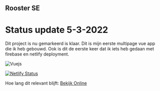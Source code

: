 Rooster SE
---


# Status update 5-3-2022
Dit project is nu gemarkeerd is klaar.
Dit is mijn eerste multipage vue app die ik heb gebouwd. 
Ook is dit de eerste keer dat ik iets heb gedaan met firebase en netlify deployment.


![Vuejs](https://img.shields.io/badge/Vue.js-35495E?style=for-the-badge&logo=vue.js&logoColor=4FC08D)

[![Netlify Status](https://api.netlify.com/api/v1/badges/59818c0a-5684-41f5-8e0d-4d9cb2ac42db/deploy-status)](https://app.netlify.com/sites/peaceful-roentgen-8558aa/deploys) 

Hoe lang dit relevant blijft:
[Bekijk Online](https://saxion-rooster.netlify.app/)


